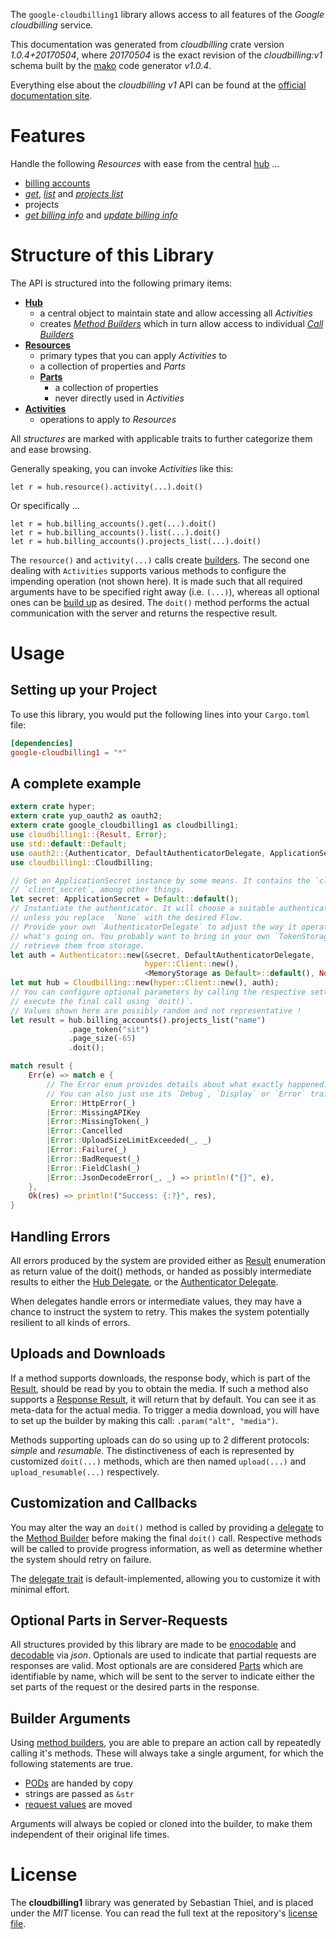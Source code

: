 <!---
DO NOT EDIT !
This file was generated automatically from 'src/mako/api/README.md.mako'
DO NOT EDIT !
-->
The `google-cloudbilling1` library allows access to all features of the *Google cloudbilling* service.

This documentation was generated from *cloudbilling* crate version *1.0.4+20170504*, where *20170504* is the exact revision of the *cloudbilling:v1* schema built by the [mako](http://www.makotemplates.org/) code generator *v1.0.4*.

Everything else about the *cloudbilling* *v1* API can be found at the
[official documentation site](https://cloud.google.com/billing/).
# Features

Handle the following *Resources* with ease from the central [hub](https://docs.rs/google-cloudbilling1/1.0.4+20170504/google_cloudbilling1/struct.Cloudbilling.html) ... 

* [billing accounts](https://docs.rs/google-cloudbilling1/1.0.4+20170504/google_cloudbilling1/struct.BillingAccount.html)
 * [*get*](https://docs.rs/google-cloudbilling1/1.0.4+20170504/google_cloudbilling1/struct.BillingAccountGetCall.html), [*list*](https://docs.rs/google-cloudbilling1/1.0.4+20170504/google_cloudbilling1/struct.BillingAccountListCall.html) and [*projects list*](https://docs.rs/google-cloudbilling1/1.0.4+20170504/google_cloudbilling1/struct.BillingAccountProjectListCall.html)
* projects
 * [*get billing info*](https://docs.rs/google-cloudbilling1/1.0.4+20170504/google_cloudbilling1/struct.ProjectGetBillingInfoCall.html) and [*update billing info*](https://docs.rs/google-cloudbilling1/1.0.4+20170504/google_cloudbilling1/struct.ProjectUpdateBillingInfoCall.html)




# Structure of this Library

The API is structured into the following primary items:

* **[Hub](https://docs.rs/google-cloudbilling1/1.0.4+20170504/google_cloudbilling1/struct.Cloudbilling.html)**
    * a central object to maintain state and allow accessing all *Activities*
    * creates [*Method Builders*](https://docs.rs/google-cloudbilling1/1.0.4+20170504/google_cloudbilling1/trait.MethodsBuilder.html) which in turn
      allow access to individual [*Call Builders*](https://docs.rs/google-cloudbilling1/1.0.4+20170504/google_cloudbilling1/trait.CallBuilder.html)
* **[Resources](https://docs.rs/google-cloudbilling1/1.0.4+20170504/google_cloudbilling1/trait.Resource.html)**
    * primary types that you can apply *Activities* to
    * a collection of properties and *Parts*
    * **[Parts](https://docs.rs/google-cloudbilling1/1.0.4+20170504/google_cloudbilling1/trait.Part.html)**
        * a collection of properties
        * never directly used in *Activities*
* **[Activities](https://docs.rs/google-cloudbilling1/1.0.4+20170504/google_cloudbilling1/trait.CallBuilder.html)**
    * operations to apply to *Resources*

All *structures* are marked with applicable traits to further categorize them and ease browsing.

Generally speaking, you can invoke *Activities* like this:

```Rust,ignore
let r = hub.resource().activity(...).doit()
```

Or specifically ...

```ignore
let r = hub.billing_accounts().get(...).doit()
let r = hub.billing_accounts().list(...).doit()
let r = hub.billing_accounts().projects_list(...).doit()
```

The `resource()` and `activity(...)` calls create [builders][builder-pattern]. The second one dealing with `Activities` 
supports various methods to configure the impending operation (not shown here). It is made such that all required arguments have to be 
specified right away (i.e. `(...)`), whereas all optional ones can be [build up][builder-pattern] as desired.
The `doit()` method performs the actual communication with the server and returns the respective result.

# Usage

## Setting up your Project

To use this library, you would put the following lines into your `Cargo.toml` file:

```toml
[dependencies]
google-cloudbilling1 = "*"
```

## A complete example

```Rust
extern crate hyper;
extern crate yup_oauth2 as oauth2;
extern crate google_cloudbilling1 as cloudbilling1;
use cloudbilling1::{Result, Error};
use std::default::Default;
use oauth2::{Authenticator, DefaultAuthenticatorDelegate, ApplicationSecret, MemoryStorage};
use cloudbilling1::Cloudbilling;

// Get an ApplicationSecret instance by some means. It contains the `client_id` and 
// `client_secret`, among other things.
let secret: ApplicationSecret = Default::default();
// Instantiate the authenticator. It will choose a suitable authentication flow for you, 
// unless you replace  `None` with the desired Flow.
// Provide your own `AuthenticatorDelegate` to adjust the way it operates and get feedback about 
// what's going on. You probably want to bring in your own `TokenStorage` to persist tokens and
// retrieve them from storage.
let auth = Authenticator::new(&secret, DefaultAuthenticatorDelegate,
                              hyper::Client::new(),
                              <MemoryStorage as Default>::default(), None);
let mut hub = Cloudbilling::new(hyper::Client::new(), auth);
// You can configure optional parameters by calling the respective setters at will, and
// execute the final call using `doit()`.
// Values shown here are possibly random and not representative !
let result = hub.billing_accounts().projects_list("name")
             .page_token("sit")
             .page_size(-65)
             .doit();

match result {
    Err(e) => match e {
        // The Error enum provides details about what exactly happened.
        // You can also just use its `Debug`, `Display` or `Error` traits
         Error::HttpError(_)
        |Error::MissingAPIKey
        |Error::MissingToken(_)
        |Error::Cancelled
        |Error::UploadSizeLimitExceeded(_, _)
        |Error::Failure(_)
        |Error::BadRequest(_)
        |Error::FieldClash(_)
        |Error::JsonDecodeError(_, _) => println!("{}", e),
    },
    Ok(res) => println!("Success: {:?}", res),
}

```
## Handling Errors

All errors produced by the system are provided either as [Result](https://docs.rs/google-cloudbilling1/1.0.4+20170504/google_cloudbilling1/enum.Result.html) enumeration as return value of 
the doit() methods, or handed as possibly intermediate results to either the 
[Hub Delegate](https://docs.rs/google-cloudbilling1/1.0.4+20170504/google_cloudbilling1/trait.Delegate.html), or the [Authenticator Delegate](https://docs.rs/yup-oauth2/*/yup_oauth2/trait.AuthenticatorDelegate.html).

When delegates handle errors or intermediate values, they may have a chance to instruct the system to retry. This 
makes the system potentially resilient to all kinds of errors.

## Uploads and Downloads
If a method supports downloads, the response body, which is part of the [Result](https://docs.rs/google-cloudbilling1/1.0.4+20170504/google_cloudbilling1/enum.Result.html), should be
read by you to obtain the media.
If such a method also supports a [Response Result](https://docs.rs/google-cloudbilling1/1.0.4+20170504/google_cloudbilling1/trait.ResponseResult.html), it will return that by default.
You can see it as meta-data for the actual media. To trigger a media download, you will have to set up the builder by making
this call: `.param("alt", "media")`.

Methods supporting uploads can do so using up to 2 different protocols: 
*simple* and *resumable*. The distinctiveness of each is represented by customized 
`doit(...)` methods, which are then named `upload(...)` and `upload_resumable(...)` respectively.

## Customization and Callbacks

You may alter the way an `doit()` method is called by providing a [delegate](https://docs.rs/google-cloudbilling1/1.0.4+20170504/google_cloudbilling1/trait.Delegate.html) to the 
[Method Builder](https://docs.rs/google-cloudbilling1/1.0.4+20170504/google_cloudbilling1/trait.CallBuilder.html) before making the final `doit()` call. 
Respective methods will be called to provide progress information, as well as determine whether the system should 
retry on failure.

The [delegate trait](https://docs.rs/google-cloudbilling1/1.0.4+20170504/google_cloudbilling1/trait.Delegate.html) is default-implemented, allowing you to customize it with minimal effort.

## Optional Parts in Server-Requests

All structures provided by this library are made to be [enocodable](https://docs.rs/google-cloudbilling1/1.0.4+20170504/google_cloudbilling1/trait.RequestValue.html) and 
[decodable](https://docs.rs/google-cloudbilling1/1.0.4+20170504/google_cloudbilling1/trait.ResponseResult.html) via *json*. Optionals are used to indicate that partial requests are responses 
are valid.
Most optionals are are considered [Parts](https://docs.rs/google-cloudbilling1/1.0.4+20170504/google_cloudbilling1/trait.Part.html) which are identifiable by name, which will be sent to 
the server to indicate either the set parts of the request or the desired parts in the response.

## Builder Arguments

Using [method builders](https://docs.rs/google-cloudbilling1/1.0.4+20170504/google_cloudbilling1/trait.CallBuilder.html), you are able to prepare an action call by repeatedly calling it's methods.
These will always take a single argument, for which the following statements are true.

* [PODs][wiki-pod] are handed by copy
* strings are passed as `&str`
* [request values](https://docs.rs/google-cloudbilling1/1.0.4+20170504/google_cloudbilling1/trait.RequestValue.html) are moved

Arguments will always be copied or cloned into the builder, to make them independent of their original life times.

[wiki-pod]: http://en.wikipedia.org/wiki/Plain_old_data_structure
[builder-pattern]: http://en.wikipedia.org/wiki/Builder_pattern
[google-go-api]: https://github.com/google/google-api-go-client

# License
The **cloudbilling1** library was generated by Sebastian Thiel, and is placed 
under the *MIT* license.
You can read the full text at the repository's [license file][repo-license].

[repo-license]: https://github.com/Byron/google-apis-rsblob/master/LICENSE.md
